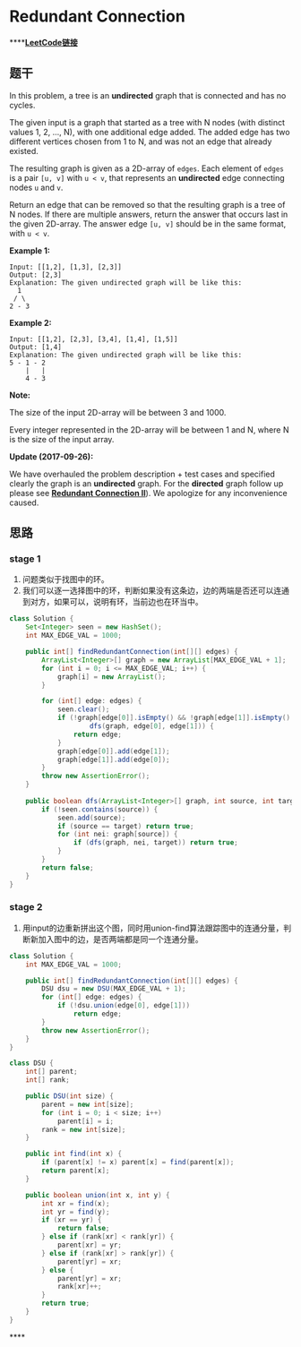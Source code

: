 # Redundant Connection

\*\*\*\*[**LeetCode链接**](https://leetcode.com/problems/redundant-connection/)

## 题干

In this problem, a tree is an **undirected** graph that is connected and has no cycles.

The given input is a graph that started as a tree with N nodes \(with distinct values 1, 2, ..., N\), with one additional edge added. The added edge has two different vertices chosen from 1 to N, and was not an edge that already existed.

The resulting graph is given as a 2D-array of `edges`. Each element of `edges` is a pair `[u, v]` with `u < v`, that represents an **undirected** edge connecting nodes `u` and `v`.

Return an edge that can be removed so that the resulting graph is a tree of N nodes. If there are multiple answers, return the answer that occurs last in the given 2D-array. The answer edge `[u, v]` should be in the same format, with `u < v`.

**Example 1:**

```text
Input: [[1,2], [1,3], [2,3]]
Output: [2,3]
Explanation: The given undirected graph will be like this:
  1
 / \
2 - 3
```

**Example 2:**

```text
Input: [[1,2], [2,3], [3,4], [1,4], [1,5]]
Output: [1,4]
Explanation: The given undirected graph will be like this:
5 - 1 - 2
    |   |
    4 - 3
```

**Note:**

The size of the input 2D-array will be between 3 and 1000.

Every integer represented in the 2D-array will be between 1 and N, where N is the size of the input array.

**Update \(2017-09-26\):**

We have overhauled the problem description + test cases and specified clearly the graph is an **undirected** graph. For the **directed** graph follow up please see [**Redundant Connection II**](https://leetcode.com/problems/redundant-connection-ii/description/)\). We apologize for any inconvenience caused.

## 思路

### **stage 1** 

1. 问题类似于找图中的环。
2. 我们可以逐一选择图中的环，判断如果没有这条边，边的两端是否还可以连通到对方，如果可以，说明有环，当前边也在环当中。

```java
class Solution {
    Set<Integer> seen = new HashSet();
    int MAX_EDGE_VAL = 1000;

    public int[] findRedundantConnection(int[][] edges) {
        ArrayList<Integer>[] graph = new ArrayList[MAX_EDGE_VAL + 1];
        for (int i = 0; i <= MAX_EDGE_VAL; i++) {
            graph[i] = new ArrayList();
        }

        for (int[] edge: edges) {
            seen.clear();
            if (!graph[edge[0]].isEmpty() && !graph[edge[1]].isEmpty() &&
                    dfs(graph, edge[0], edge[1])) {
                return edge;
            }
            graph[edge[0]].add(edge[1]);
            graph[edge[1]].add(edge[0]);
        }
        throw new AssertionError();
    }
    
    public boolean dfs(ArrayList<Integer>[] graph, int source, int target) {
        if (!seen.contains(source)) {
            seen.add(source);
            if (source == target) return true;
            for (int nei: graph[source]) {
                if (dfs(graph, nei, target)) return true;
            }
        }
        return false;
    }
}
```

### stage 2

1. 用input的边重新拼出这个图，同时用union-find算法跟踪图中的连通分量，判断新加入图中的边，是否两端都是同一个连通分量。

```java
class Solution {
    int MAX_EDGE_VAL = 1000;

    public int[] findRedundantConnection(int[][] edges) {
        DSU dsu = new DSU(MAX_EDGE_VAL + 1);
        for (int[] edge: edges) {
            if (!dsu.union(edge[0], edge[1])) 
                return edge;
        }
        throw new AssertionError();
    }
}

class DSU {
    int[] parent;
    int[] rank;

    public DSU(int size) {
        parent = new int[size];
        for (int i = 0; i < size; i++) 
            parent[i] = i;
        rank = new int[size];
    }

    public int find(int x) {
        if (parent[x] != x) parent[x] = find(parent[x]);
        return parent[x];
    }

    public boolean union(int x, int y) {
        int xr = find(x); 
        int yr = find(y);
        if (xr == yr) {
            return false;
        } else if (rank[xr] < rank[yr]) {
            parent[xr] = yr;
        } else if (rank[xr] > rank[yr]) {
            parent[yr] = xr;
        } else {
            parent[yr] = xr;
            rank[xr]++;
        }
        return true;
    }
}
```



\*\*\*\*

